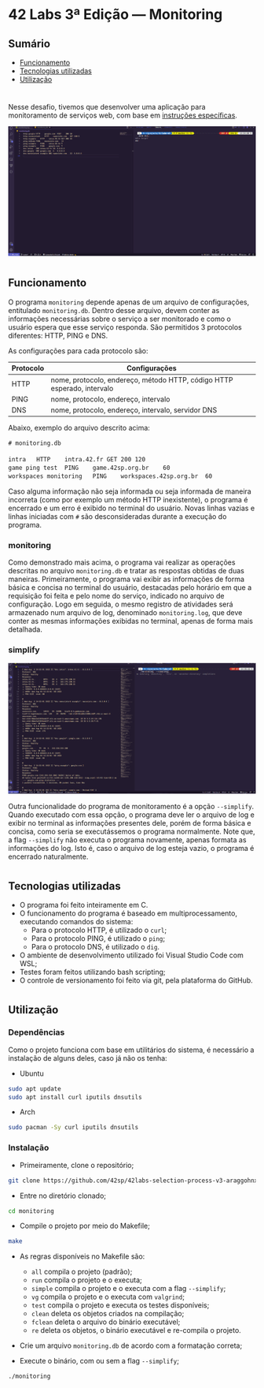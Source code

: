 # 42 Labs 3ª Edição — Monitoring

## Sumário
- [Funcionamento](#funcionamento)
- [Tecnologias utilizadas](#tecnologias-utilizadas)
- [Utilização](#utilização)

#

Nesse desafio, tivemos que desenvolver uma aplicação para monitoramento de serviços web, com base em [instruções específicas](./assets/INSTRUCTIONS.md).

![Monitoring gif](./assets/run.gif)

#

## Funcionamento

O programa `monitoring` depende apenas de um arquivo de configurações, entitulado `monitoring.db`. Dentro desse arquivo, devem conter as informações necessárias sobre o serviço a ser monitorado e como o usuário espera que esse serviço responda. São permitidos 3 protocolos diferentes: HTTP, PING e DNS.

As configurações para cada protocolo são:

| Protocolo   | Configurações                                                           |
|-------------|-------------------------------------------------------------------------|
| HTTP        | nome, protocolo, endereço, método HTTP, código HTTP esperado, intervalo |
| PING        | nome, protocolo, endereço, intervalo                                    |
| DNS         | nome, protocolo, endereço, intervalo, servidor DNS                      |

Abaixo, exemplo do arquivo descrito acima:

```txt
# monitoring.db

intra	HTTP	intra.42.fr	GET	200	120
game ping test	PING	game.42sp.org.br	60
workspaces monitoring	PING	workspaces.42sp.org.br	60
```

Caso alguma informação não seja informada ou seja informada de maneira incorreta (como por exemplo um método HTTP inexistente), o programa é encerrado e um erro é exibido no terminal do usuário. Novas linhas vazias e linhas iniciadas com `#` são desconsideradas durante a execução do programa.

### monitoring

Como demonstrado mais acima, o programa vai realizar as operações descritas no arquivo `monitoring.db` e tratar as respostas obtidas de duas maneiras. Primeiramente, o programa vai exibir as informações de forma básica e concisa no terminal do usuário, destacadas pelo horário em que a requisição foi feita e pelo nome do serviço, indicado no arquivo de configuração. Logo em seguida, o mesmo registro de atividades será armazenado num arquivo de log, denominado `monitoring.log`, que deve conter as mesmas informações exibidas no terminal, apenas de forma mais detalhada.

### simplify

![Simplify gif](./assets/simplify.gif)

Outra funcionalidade do programa de monitoramento é a opção `--simplify`. Quando executado com essa opção, o programa deve ler o arquivo de log e exibir no terminal as informações presentes dele, porém de forma básica e concisa, como seria se executássemos o programa normalmente. Note que, a flag `--simplify` não executa o programa novamente, apenas formata as informações do log. Isto é, caso o arquivo de log esteja vazio, o programa é encerrado naturalmente.

#

## Tecnologias utilizadas

- O programa foi feito inteiramente em C.
- O funcionamento do programa é baseado em multiprocessamento, executando comandos do sistema:
	- Para o protocolo HTTP, é utilizado o `curl`;
	- Para o protocolo PING, é utilizado o `ping`;
	- Para o protocolo DNS, é utilizado o `dig`.
- O ambiente de desenvolvimento utilizado foi Visual Studio Code com WSL;
- Testes foram feitos utilizando bash scripting;
- O controle de versionamento foi feito via git, pela plataforma do GitHub.

#

## Utilização

### Dependências

Como o projeto funciona com base em utilitários do sistema, é necessário a instalação de alguns deles, caso já não os tenha:
- Ubuntu
```sh
sudo apt update
sudo apt install curl iputils dnsutils
```

- Arch
```sh
sudo pacman -Sy curl iputils dnsutils
```

### Instalação

- Primeiramente, clone o repositório;
```sh
git clone https://github.com/42sp/42labs-selection-process-v3-araggohnxd.git monitoring
```

- Entre no diretório clonado;
```sh
cd monitoring
```

- Compile o projeto por meio do Makefile;
```sh
make
```
- As regras disponíveis no Makefile são:
	- `all` compila o projeto (padrão);
	- `run` compila o projeto e o executa;
	- `simple` compila o projeto e o executa com a flag `--simplify`;
	- `vg` compila o projeto e o executa com `valgrind`;
	- `test` compila o projeto e executa os testes disponíveis;
	- `clean` deleta os objetos criados na compilação;
	- `fclean` deleta o arquivo do binário executável;
	- `re` deleta os objetos, o binário executável e re-compila o projeto.

- Crie um arquivo `monitoring.db` de acordo com a formatação correta;
- Execute o binário, com ou sem a flag `--simplify`;
```sh
./monitoring
```
